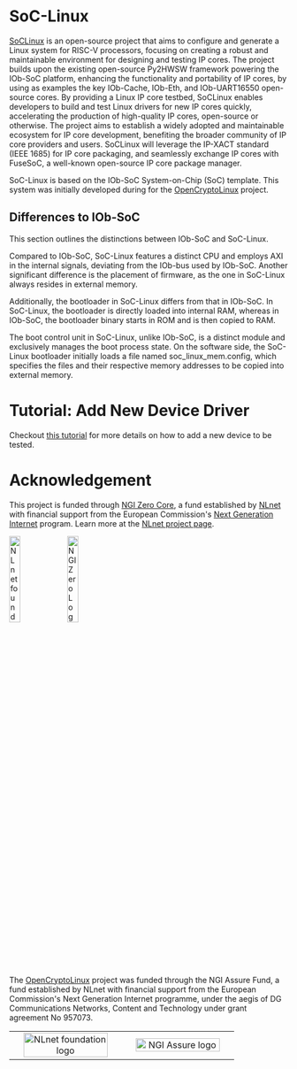 <!--
SPDX-FileCopyrightText: 2025 IObundle

SPDX-License-Identifier: MIT
-->

# SoC-Linux

[SoCLinux](https://nlnet.nl/project/SoCLinux/) is an open-source project that aims to configure and generate a Linux system for RISC-V processors, focusing on creating a robust and maintainable environment for designing and testing IP cores.
The project builds upon the existing open-source Py2HWSW framework powering the IOb-SoC platform, enhancing the functionality and portability of IP cores, by using as examples the key IOb-Cache, IOb-Eth, and IOb-UART16550 open-source cores.
By providing a Linux IP core testbed, SoCLinux enables developers to build and test Linux drivers for new IP cores quickly, accelerating the production of high-quality IP cores, open-source or otherwise. 
The project aims to establish a widely adopted and maintainable ecosystem for IP core development, benefiting the broader community of IP core providers and users.
SoCLinux will leverage the IP-XACT standard (IEEE 1685) for IP core packaging, and seamlessly exchange IP cores with FuseSoC, a well-known open-source IP core package manager.

SoC-Linux is based on the IOb-SoC System-on-Chip (SoC) template.
This system was initially developed during for the [OpenCryptoLinux](https://nlnet.nl/project/OpenCryptoLinux/) project.

## Differences to IOb-SoC
This section outlines the distinctions between IOb-SoC and SoC-Linux.

Compared to IOb-SoC, SoC-Linux features a distinct CPU and employs AXI in the internal signals, deviating from the IOb-bus used by IOb-SoC. Another significant difference is the placement of firmware, as the one in SoC-Linux always resides in external memory.

Additionally, the bootloader in SoC-Linux differs from that in IOb-SoC. In SoC-Linux, the bootloader is directly loaded into internal RAM, whereas in IOb-SoC, the bootloader binary starts in ROM and is then copied to RAM.

The boot control unit in SoC-Linux, unlike IOb-SoC, is a distinct module and exclusively manages the boot process state. On the software side, the SoC-Linux bootloader initially loads a file named soc_linux_mem.config, which specifies the files and their respective memory addresses to be copied into external memory.

<!--
TODO: automate this in Makefile
## Ethernet simulation

The ethernet simulation requires setting up dummy interfaces with
`eth-[SIMULATOR]` that require `sudo`:
Setup the following interfaces with the commands:
```bash
sudo modprobe dummy
sudo ip link add eth-icarus type dummy
sudo ifconfig eth-icarus up
sudo ip link add eth-verilator type dummy
sudo ifconfig eth-verilator up
```

#### Make dummy interfaces permanent:
1. Add `dummy` to `/etc/modules`
2. Create `/etc/network/if-pre-up.d/dummy-eth-interfaces` with:
```bash
#!/usr/bin/env bash

# Create eth-SIMULATOR dummy interfaces
ip link add eth-icarus type dummy
ifconfig eth-icarus up
ip link add eth-verilator type dummy
ifconfig eth-verilator up
```
3. Set script as executable:
```bash
# Set script as executable
sudo chmod +x /etc/network/if-pre-up.d/dummy-eth-interfaces
```

## Ethernet Receiver MAC Address
The current ethernet setup uses a fake receiver MAC address (RMAC_ADDR) common
for all simulators and boards. To receive ethernet packets for any destination
address, the interface connected to the board needs to be in premiscuous mode.
Check premiscuous mode with the command:
```bash
ip -d link
# check for promiscuity 1
```
Set promiscuity to 1 with the command:
```bash
sudo ip link set [interface] promisc on
```

## Ethernet RAW frame access
The system's Python scripts need RAW frame access for Ethernet communication.
To achieve this, the Python interpreter must have the CAP_NET_RAW capability.

The 'ETHERNET' submodule already includes a Python wrapper that provides RAW frame access.
To build the python wrapper, run:
```bash
make -C submodules/ETHERNET/scripts/pyRawWrapper
```
-->

# Tutorial: Add New Device Driver
Checkout [this tutorial](document/device_driver_tutorial.md) for more details on
how to add a new device to be tested.

# Acknowledgement
This project is funded through [NGI Zero Core](https://nlnet.nl/core), a fund established by [NLnet](https://nlnet.nl) with financial support from the European Commission's [Next Generation Internet](https://ngi.eu) program. Learn more at the [NLnet project page](https://nlnet.nl/project/SoCLinux).

[<img src="https://nlnet.nl/logo/banner.png" alt="NLnet foundation logo" width="20%" />](https://nlnet.nl)
[<img src="https://nlnet.nl/image/logos/NGI0_tag.svg" alt="NGI Zero Logo" width="20%" />](https://nlnet.nl/core)



The [OpenCryptoLinux](https://nlnet.nl/project/OpenCryptoLinux/) project was funded through the NGI Assure Fund, a fund established by NLnet with financial support from the European Commission's Next Generation Internet programme, under the aegis of DG Communications Networks, Content and Technology under grant agreement No 957073.

<table>
    <tr>
        <td align="center" width="50%"><img src="https://nlnet.nl/logo/banner.svg" alt="NLnet foundation logo" style="width:90%"></td>
        <td align="center"><img src="https://nlnet.nl/image/logos/NGIAssure_tag.svg" alt="NGI Assure logo" style="width:90%"></td>
    </tr>
</table>
